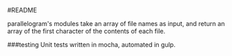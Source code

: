 #README

parallelogram's modules take an array of file names as input, and return an array of the first character of the contents of each file.

###testing
Unit tests written in mocha, automated in gulp.

